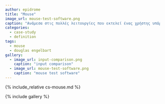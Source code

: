 ```yaml
---
author: epidrome
title: "Mouse"
image_url: mouse-test-software.png
caption: "Ανάμεσα στις πολλές λειτουργίες που εκτελεί ένας χρήστης υπάρχουν κάποιες που ξεχωρίζουν, γιατί είναι πολύ συχνές και πολύ απλές, και αυτές είναι η επιλογή αντικειμένων (target acquisition) στην οθόνη καθώς και η μετακίνησή τους σε μια άλλη θέση (object docking)."
categories:
  - case-study
  - definition
tags:
  - mouse
  - douglas engelbart
gallery:
  - image_url: input-comparison.png
    caption: "input comparison"
  - image_url: mouse-test-software.png
    caption: "mouse test software"
---
```


{% include_relative cs-mouse.md %}

{% include gallery %}
